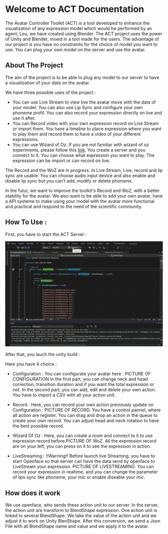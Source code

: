 ﻿# Welcome to ACT Documentation
The Avatar Controller Toolkit (ACT) is a tool developed to enhance the visualization of any expression model which would be performed by an agent, Lou, we have created using Blender. 
The ACT project uses the power of Unity and Blender, mixed in a tool made for the users. 
The advantage of our project is you have no constraints for the choice of model you want to use. You can plug your own model on the server and use the avatar.

## About The Project 
The aim of the project is to be able to plug any model to our server to have a visualization of your data on the avatar.

We have three possible uses of the project :
- You can use Live Stream to view live the avatar move with the data of your model. You can also use Lip Sync and configure your own phoneme profil. You can also record your expression directly on live and use it after.
- You can Record video with your own expression record on Live Stream or import them. You have a timeline to place expression where you want to play them and record them to have a video of your different expressions.
- You can use Wizard of Oz. If you are not familiar with wizard of oz experiments, please follow this [link](https://en.wikipedia.org/wiki/Wizard_of_Oz_experiment). You create a server and you connect to it. You can choose what expression you want to play. The expression can be import or can record on live.

The Record and the WoZ are in progress. In Live Stream, Live, record and lip sync are usable. You can choose audio input device and also enable and disable lip sync but you can't add, modify or delete phomene.

In the futur, we want to improve the toolkit's Record and WoZ, with a better stability for the avatar. We also want to be able to add your own avatar, have a API systeme to make using your model with the avatar more functional and practical and respond to the need of the scientific community.

## How To Use :
First, you have to start the ACT Server :

![](https://github.com/Arthur-P0/ACT/blob/ACT_experimental/Unity%20Side/README_Img/GIF_Start_Serveur.gif)

After that, you lauch the unity build :



Here you have 4 choice :

- Configuration :
  You can configurate your avatar here :
  PICTURE OF CONFIGURATION
  In the first part, you can change neck and head correction, transition duration and if you want the total expression or not.
  In the second part, you can add, edit and delete your own action. You have to import a CSV with all your action unit.


- Record : Here, you can record your own action previously update on Configuration : PICTURE OF RECORD.
  You have a control pannel, where all action are register. You can drag and drop an action in the queue to create your own record.
  You can adjust head and neck rotation to have the best possible record.


- Wizard Of Oz : Here, you can create a room and connect to it to use expression record before.PICTURE OF WoZ.
  All the expression record are on your left, you can press on it to see the expression in action.


- LiveStreaming : !!Warning!! Before launch live Streaming, you have to start Openface so that server can have the data send by openface to LiveStream your expression.
PICTURE OF LIVESTREAMING. You can record your expression in realtime, and you can change the parameter of lips sync like phoneme, your mic or enable diseable your mic.

## How does it work 

We use openface, who sends these action unit to our server. In the server, the action unit are transform to BlendShape expression. One action unit is linked to several BlendShape.
We take the value of the action unit and we adjust it to work on Unity BlenShape. After this conversion, we send a Json File with all BlendShape name and value and we apply it to the avatar.
